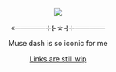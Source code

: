 <p align="center">
  <img src="https://github.com/user-attachments/assets/d4f102af-3076-4eed-b995-55ffd81487f3">
</p>
<p align="center">«──────⊹⊱✫⊰⊹──────</p>
<p align="center">Muse dash is so iconic for me</p>
<p align="center">
  <a href="">Links are still wip</a>
</p>
